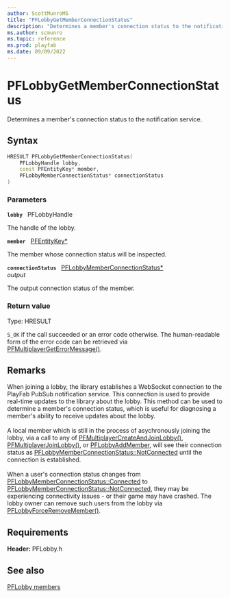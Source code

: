 ```yaml
---
author: ScottMunroMS
title: "PFLobbyGetMemberConnectionStatus"
description: "Determines a member's connection status to the notification service."
ms.author: scmunro
ms.topic: reference
ms.prod: playfab
ms.date: 09/09/2022
---
```


# PFLobbyGetMemberConnectionStatus  

Determines a member's connection status to the notification service.  

## Syntax  
  
```cpp
HRESULT PFLobbyGetMemberConnectionStatus(  
    PFLobbyHandle lobby,  
    const PFEntityKey* member,  
    PFLobbyMemberConnectionStatus* connectionStatus  
)  
```  
  
### Parameters  
  
**`lobby`** &nbsp; PFLobbyHandle  
  
The handle of the lobby.  
  
**`member`** &nbsp; [PFEntityKey*](../../pfmultiplayer/pfentitykey_clientsdk.md)  
  
The member whose connection status will be inspected.  
  
**`connectionStatus`** &nbsp; [PFLobbyMemberConnectionStatus*](../enums/pflobbymemberconnectionstatus.md)  
*output*  
  
The output connection status of the member.  
  
  
### Return value
Type: HRESULT
  
```S_OK``` if the call succeeded or an error code otherwise. The human-readable form of the error code can be retrieved via [PFMultiplayerGetErrorMessage()](../../pfmultiplayer/functions/pfmultiplayergeterrormessage.md).
  
## Remarks  
  
When joining a lobby, the library establishes a WebSocket connection to the PlayFab PubSub notification service. This connection is used to provide real-time updates to the library about the lobby. This method can be used to determine a member's connection status, which is useful for diagnosing a member's ability to receive updates about the lobby. <br /><br /> A local member which is still in the process of asychronously joining the lobby, via a call to any of [PFMultiplayerCreateAndJoinLobby()](pfmultiplayercreateandjoinlobby.md), [PFMultiplayerJoinLobby()](pfmultiplayerjoinlobby.md), or [PFLobbyAddMember](pflobbyaddmember.md), will see their connection status as [PFLobbyMemberConnectionStatus::NotConnected](../enums/pflobbymemberconnectionstatus.md) until the connection is established.   <br /><br /> When a user's connection status changes from [PFLobbyMemberConnectionStatus::Connected](../enums/pflobbymemberconnectionstatus.md) to [PFLobbyMemberConnectionStatus::NotConnected](../enums/pflobbymemberconnectionstatus.md), they may be experiencing connectivity issues - or their game may have crashed. The lobby owner can remove such users from the lobby via [PFLobbyForceRemoveMember()](pflobbyforceremovemember.md).
  
## Requirements  
  
**Header:** PFLobby.h
  
## See also  
[PFLobby members](../pflobby_members.md)  

  
  
